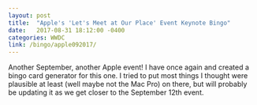 ```yaml
---
layout: post
title:  "Apple's 'Let's Meet at Our Place' Event Keynote Bingo"
date:   2017-08-31 18:12:00 -0400
categories: WWDC
link: /bingo/apple092017/
---
```


Another September, another Apple event! I have once again and created a bingo card generator for this one.
I tried to put most things I thought were plausible at least (well maybe not the Mac Pro) on there, but
will probably be updating it as we get closer to the September 12th event.